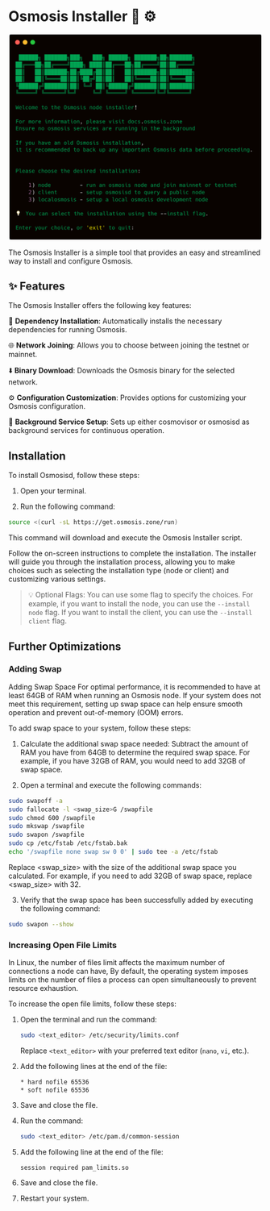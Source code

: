 # Osmosis Installer 🧪 ⚙️

<p align="center">
  <img src="assets/screenshot.png" alt="Screenshot" width="500">
</p>

The Osmosis Installer is a simple tool that provides an easy and streamlined way to install and configure Osmosis.

## ✨ Features

The Osmosis Installer offers the following key features:

🔧 **Dependency Installation**: Automatically installs the necessary dependencies for running Osmosis.

🌐 **Network Joining**: Allows you to choose between joining the testnet or mainnet.

⬇️ **Binary Download**: Downloads the Osmosis binary for the selected network.

⚙️ **Configuration Customization**: Provides options for customizing your Osmosis configuration.

🔌 **Background Service Setup**: Sets up either cosmovisor or osmosisd as background services for continuous operation.

##  Installation

To install Osmosisd, follow these steps:

1. Open your terminal.

2. Run the following command:

```bash
source <(curl -sL https://get.osmosis.zone/run)
```

This command will download and execute the Osmosis Installer script.

Follow the on-screen instructions to complete the installation. The installer will guide you through the installation process, allowing you to make choices such as selecting the installation type (node or client) and customizing various settings.

> 💡 Optional Flags:
> You can use some flag to specify the choices. For example, if you want to install the node, you can use the `--install node` flag. If you want to install the client, you can use the `--install client` flag.

## Further Optimizations

### Adding Swap

Adding Swap Space
For optimal performance, it is recommended to have at least 64GB of RAM when running an Osmosis node. If your system does not meet this requirement, setting up swap space can help ensure smooth operation and prevent out-of-memory (OOM) errors.

To add swap space to your system, follow these steps:

1. Calculate the additional swap space needed: Subtract the amount of RAM you have from 64GB to determine the required swap space. 
For example, if you have 32GB of RAM, you would need to add 32GB of swap space.

2. Open a terminal and execute the following commands:

```bash
sudo swapoff -a
sudo fallocate -l <swap_size>G /swapfile
sudo chmod 600 /swapfile
sudo mkswap /swapfile
sudo swapon /swapfile
sudo cp /etc/fstab /etc/fstab.bak
echo '/swapfile none swap sw 0 0' | sudo tee -a /etc/fstab
```

Replace <swap_size> with the size of the additional swap space you calculated. For example, if you need to add 32GB of swap space, replace <swap_size> with 32.

3. Verify that the swap space has been successfully added by executing the following command:

```bash
sudo swapon --show
```

### Increasing Open File Limits

In Linux, the number of files limit affects the maximum number of connections a node can have,
By default, the operating system imposes limits on the number of files a process can open simultaneously to prevent resource exhaustion.

To increase the open file limits, follow these steps:

1. Open the terminal and run the command:
   ```bash
   sudo <text_editor> /etc/security/limits.conf
   ```
   Replace `<text_editor>` with your preferred text editor (`nano`, `vi`, etc.).

2. Add the following lines at the end of the file:
   ```
   * hard nofile 65536
   * soft nofile 65536
   ```

3. Save and close the file.

4. Run the command:
   ```bash
   sudo <text_editor> /etc/pam.d/common-session
   ```

5. Add the following line at the end of the file:
   ```
   session required pam_limits.so
   ```

6. Save and close the file.

7. Restart your system.
